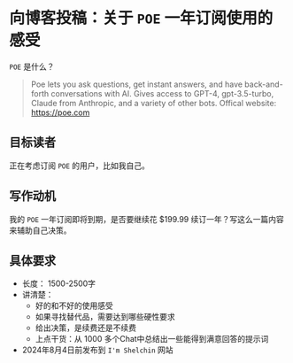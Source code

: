 # 向博客投稿：关于 `POE` 一年订阅使用的感受

`POE` 是什么？

> Poe lets you ask questions, get instant answers, and have back-and-forth conversations with AI. Gives access to GPT-4, gpt-3.5-turbo, Claude from Anthropic, and a variety of other bots. Offical website: https://poe.com


## 目标读者
正在考虑订阅 `POE` 的用户，比如我自己。

## 写作动机
我的 `POE` 一年订阅即将到期，是否要继续花 $199.99 续订一年？写这么一篇内容来辅助自己决策。

## 具体要求
* 长度： 1500-2500字
* 讲清楚：
  * 好的和不好的使用感受
  * 如果寻找替代品，需要达到哪些硬性要求
  * 给出决策，是续费还是不续费
  * 上点干货：从 1000 多个Chat中总结出一些能得到满意回答的提示词
* 2024年8月4日前发布到 `I'm Shelchin` 网站


